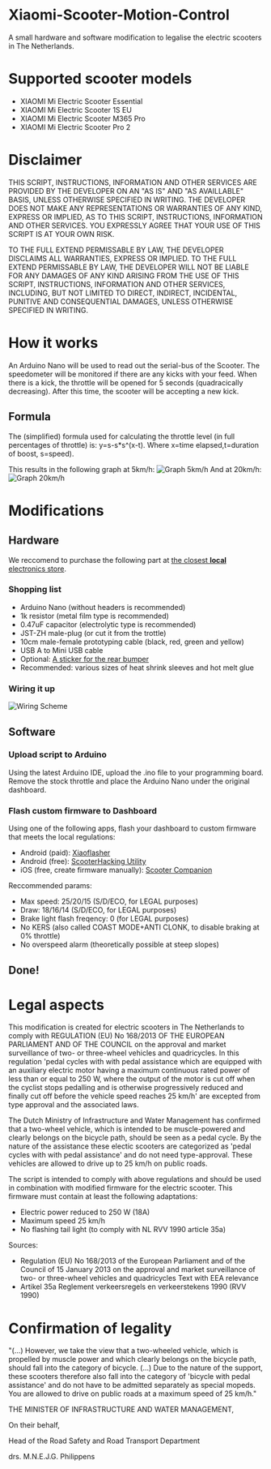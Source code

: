 # Xiaomi-Scooter-Motion-Control
A small hardware and software modification to legalise the electric scooters in The Netherlands.

# Supported scooter models
- XIAOMI Mi Electric Scooter Essential
- XIAOMI Mi Electric Scooter 1S EU
- XIAOMI Mi Electric Scooter M365 Pro
- XIAOMI Mi Electric Scooter Pro 2

# Disclaimer
THIS SCRIPT, INSTRUCTIONS, INFORMATION AND OTHER SERVICES ARE PROVIDED BY THE DEVELOPER ON AN "AS IS" AND "AS AVAILLABLE" BASIS, UNLESS OTHERWISE SPECIFIED IN WRITING. THE DEVELOPER DOES NOT MAKE ANY REPRESENTATIONS OR WARRANTIES OF ANY KIND, EXPRESS OR IMPLIED, AS TO THIS SCRIPT, INSTRUCTIONS, INFORMATION AND OTHER SERVICES. YOU EXPRESSLY AGREE THAT YOUR USE OF THIS SCRIPT IS AT YOUR OWN RISK. 

TO THE FULL EXTEND PERMISSABLE BY LAW, THE DEVELOPER DISCLAIMS ALL WARRANTIES, EXPRESS OR IMPLIED. TO THE FULL EXTEND PERMISSABLE BY LAW, THE DEVELOPER WILL NOT BE LIABLE FOR ANY DAMAGES OF ANY KIND ARISING FROM THE USE OF THIS SCRIPT, INSTRUCTIONS, INFORMATION AND OTHER SERVICES, INCLUDING, BUT NOT LIMITED TO DIRECT, INDIRECT, INCIDENTAL, PUNITIVE AND CONSEQUENTIAL DAMAGES, UNLESS OTHERWISE SPECIFIED IN WRITING.

# How it works
An Arduino Nano will be used to read out the serial-bus of the Scooter. The speedometer will be monitored if there are any kicks with your feed. When there is a kick, the throttle will be opened for 5 seconds (quadracically decreasing). After this time, the scooter will be accepting a new kick.

## Formula
The (simplified) formula used for calculating the throttle level (in full percentages of throttle) is: y=s-s*s^(x-t). Where x=time elapsed,t=duration of boost, s=speed).

This results in the following graph at 5km/h:
![Graph 5km/h](Graph_Throttle_5kmh.png?raw=true "Graph 5km/h")
And at 20km/h:
![Graph 20km/h](Graph_Throttle_20kmh.png?raw=true "Graph 20km/h")

# Modifications
## Hardware
We reccomend to purchase the following part at [the closest __local__ electronics store](https://www.google.com/maps/search/elektronica+arduino/).

### Shopping list
* Arduino Nano (without headers is recommended)
* 1k resistor (metal film type is recommended)
* 0.47uF capacitor (electrolytic type is recommended)
* JST-ZH male-plug (or cut it from the trottle)
* 10cm male-female prototyping cable (black, red, green and yellow)
* USB A to Mini USB cable
* Optional: [A sticker for the rear bumper](https://www.legaalsteppen.nl/)
* Recommended: various sizes of heat shrink sleeves and hot melt glue

### Wiring it up
![Wiring Scheme](Arduino_Wiring_Scheme_v1.0.png?raw=true "Wiring Scheme")

## Software
### Upload script to Arduino
Using the latest Arduino IDE, upload the .ino file to your programming board. Remove the stock throttle and place the Arduino Nano under the original dashboard.
### Flash custom firmware to Dashboard
Using one of the following apps, flash your dashboard to custom firmware that meets the local regulations:
* Android (paid): [Xiaoflasher](https://play.google.com/store/apps/details?id=eScooter.m365Info)
* Android (free): [ScooterHacking Utility](https://play.google.com/store/apps/details?id=sh.cfw.utility)
* iOS (free, create firmware manually): [Scooter Companion](https://testflight.apple.com/join/RaFiBTgi) 

Reccommended params:
* Max speed: 25/20/15 (S/D/ECO, for LEGAL purposes)
* Draw: 18/16/14 (S/D/ECO, for LEGAL purposes)
* Brake light flash freqency: 0 (for LEGAL purposes)
* No KERS (also called COAST MODE+ANTI CLONK, to disable braking at 0% throttle)
* No overspeed alarm (theoretically possible at steep slopes)

## Done!

# Legal aspects
This modification is created for electric scooters in The Netherlands to comply with REGULATION (EU) No 168/2013 OF THE EUROPEAN PARLIAMENT AND OF THE COUNCIL on the approval and market surveillance of two- or three-wheel vehicles and quadricycles. In this regulation 'pedal cycles with with pedal assistance which are equipped with an auxiliary electric motor having a maximum continuous rated power of less than or equal to 250 W, where the output of the motor is cut off when the cyclist stops pedalling and is otherwise progressively reduced and finally cut off before the vehicle speed reaches 25 km/h' are excepted from type approval and the associated laws.

The Dutch Ministry of Infrastructure and Water Management has confirmed that a two-wheel vehicle, which is intended to be muscle-powered and clearly belongs on the bicycle path, should be seen as a pedal cycle. By the nature of the assistance these electic scooters are categorized as 'pedal cycles with with pedal assistance' and do not need type-approval. These vehicles are allowed to drive up to 25 km/h on public roads.

The script is intended to comply with above regulations and should be used in combination with modified firmware for the electric scooter. This firmware must contain at least the following adaptations:
* Electric power reduced to 250 W (18A)
* Maximum speed 25 km/h
* No flashing tail light (to comply with NL RVV 1990 article 35a)

Sources:
* Regulation (EU) No 168/2013 of the European Parliament and of the Council of 15 January 2013 on the approval and market surveillance of two- or three-wheel vehicles and quadricycles Text with EEA relevance
* Artikel 35a Reglement verkeersregels en verkeerstekens 1990 (RVV 1990)

# Confirmation of legality
"(...) However, we take the view that a two-wheeled vehicle, which is propelled by muscle power and which clearly belongs on the bicycle path, should fall into the category of bicycle. (...) Due to the nature of the support, these scooters therefore also fall into the category of 'bicycle with pedal assistance' and do not have to be admitted separately as special mopeds. You are allowed to drive on public roads at a maximum speed of 25 km/h."

THE MINISTER OF INFRASTRUCTURE AND WATER MANAGEMENT,

On their behalf,

Head of the Road Safety and Road Transport Department

drs. M.N.E.J.G. Philippens
